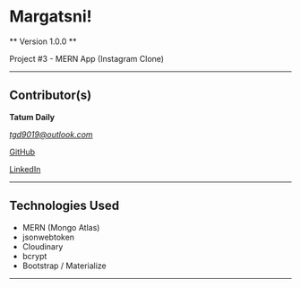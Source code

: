 # Margatsni!
** Version 1.0.0 **

Project #3 - MERN App (Instagram Clone)

---

## Contributor(s)

**Tatum Daily**

*tgd9019@outlook.com*

[GitHub](https://github.com/tglennd90)

[LinkedIn](https://www.linkedin.com/in/tatum-daily-7bab40194/)

---

## Technologies Used

* MERN (Mongo Atlas)
* jsonwebtoken
* Cloudinary
* bcrypt
* Bootstrap / Materialize

---

## 